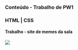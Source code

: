 ### Conteúdo - Trabalho de PW1
	
### HTML | CSS

#### Trabalho - site de memes da sala

<img src="img/Site.png">
